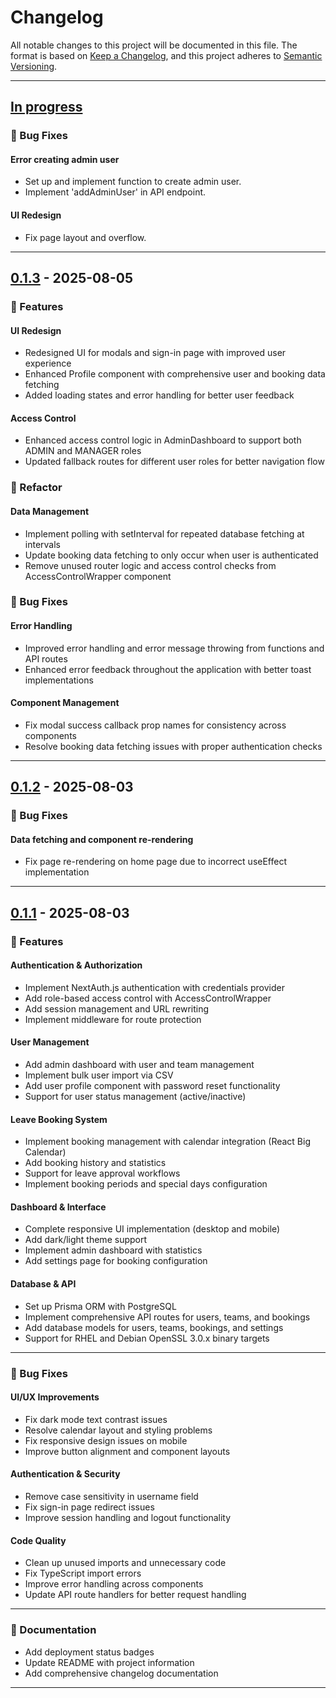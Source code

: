 # Changelog

All notable changes to this project will be documented in this file.
The format is based on [Keep a Changelog](https://keepachangelog.com/en/1.1.0/),
and this project adheres to [Semantic Versioning](https://semver.org/spec/v2.0.0.html).

---

## [In progress]

### 🐛 Bug Fixes

#### Error creating admin user

- Set up and implement function to create admin user.
- Implement 'addAdminUser' in API endpoint.

#### UI Redesign

- Fix page layout and overflow.

---

## [0.1.3] - 2025-08-05

### 🚀 Features

#### UI Redesign

- Redesigned UI for modals and sign-in page with improved user experience
- Enhanced Profile component with comprehensive user and booking data fetching
- Added loading states and error handling for better user feedback

#### Access Control

- Enhanced access control logic in AdminDashboard to support both ADMIN and MANAGER roles
- Updated fallback routes for different user roles for better navigation flow

### 🔄 Refactor

#### Data Management

- Implement polling with setInterval for repeated database fetching at intervals
- Update booking data fetching to only occur when user is authenticated
- Remove unused router logic and access control checks from AccessControlWrapper component

### 🐛 Bug Fixes

#### Error Handling

- Improved error handling and error message throwing from functions and API routes
- Enhanced error feedback throughout the application with better toast implementations

#### Component Management

- Fix modal success callback prop names for consistency across components
- Resolve booking data fetching issues with proper authentication checks

---

## [0.1.2] - 2025-08-03

### 🐛 Bug Fixes

#### Data fetching and component re-rendering

- Fix page re-rendering on home page due to incorrect useEffect implementation

---

## [0.1.1] - 2025-08-03

### 🚀 Features

#### Authentication & Authorization

- Implement NextAuth.js authentication with credentials provider
- Add role-based access control with AccessControlWrapper
- Add session management and URL rewriting
- Implement middleware for route protection

#### User Management

- Add admin dashboard with user and team management
- Implement bulk user import via CSV
- Add user profile component with password reset functionality
- Support for user status management (active/inactive)

#### Leave Booking System

- Implement booking management with calendar integration (React Big Calendar)
- Add booking history and statistics
- Support for leave approval workflows
- Implement booking periods and special days configuration

#### Dashboard & Interface

- Complete responsive UI implementation (desktop and mobile)
- Add dark/light theme support
- Implement admin dashboard with statistics
- Add settings page for booking configuration

#### Database & API

- Set up Prisma ORM with PostgreSQL
- Implement comprehensive API routes for users, teams, and bookings
- Add database models for users, teams, bookings, and settings
- Support for RHEL and Debian OpenSSL 3.0.x binary targets

---

### 🐛 Bug Fixes

#### UI/UX Improvements

- Fix dark mode text contrast issues
- Resolve calendar layout and styling problems
- Fix responsive design issues on mobile
- Improve button alignment and component layouts

#### Authentication & Security

- Remove case sensitivity in username field
- Fix sign-in page redirect issues
- Improve session handling and logout functionality

#### Code Quality

- Clean up unused imports and unnecessary code
- Fix TypeScript import errors
- Improve error handling across components
- Update API route handlers for better request handling

---

### 📝 Documentation

- Add deployment status badges
- Update README with project information
- Add comprehensive changelog documentation

---

##

[In Progress]: https://github.com/alexoluwaseyi/leave-itt/compare/v0.1.3...HEAD
[0.1.3]: https://github.com/alexoluwaseyi/leave-itt/compare/v0.1.2...v0.1.3
[0.1.2]: https://github.com/alexoluwaseyi/leave-itt/compare/v0.1.1...v0.1.2
[0.1.1]: https://github.com/alexoluwaseyi/leave-itt/releases/tag/v0.1.1
